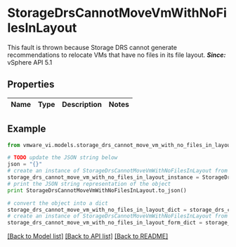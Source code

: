 # StorageDrsCannotMoveVmWithNoFilesInLayout

This fault is thrown because Storage DRS cannot generate recommendations to relocate VMs that have no files in its file layout.  ***Since:*** vSphere API 5.1 

## Properties
Name | Type | Description | Notes
------------ | ------------- | ------------- | -------------

## Example

```python
from vmware_vi.models.storage_drs_cannot_move_vm_with_no_files_in_layout import StorageDrsCannotMoveVmWithNoFilesInLayout

# TODO update the JSON string below
json = "{}"
# create an instance of StorageDrsCannotMoveVmWithNoFilesInLayout from a JSON string
storage_drs_cannot_move_vm_with_no_files_in_layout_instance = StorageDrsCannotMoveVmWithNoFilesInLayout.from_json(json)
# print the JSON string representation of the object
print StorageDrsCannotMoveVmWithNoFilesInLayout.to_json()

# convert the object into a dict
storage_drs_cannot_move_vm_with_no_files_in_layout_dict = storage_drs_cannot_move_vm_with_no_files_in_layout_instance.to_dict()
# create an instance of StorageDrsCannotMoveVmWithNoFilesInLayout from a dict
storage_drs_cannot_move_vm_with_no_files_in_layout_form_dict = storage_drs_cannot_move_vm_with_no_files_in_layout.from_dict(storage_drs_cannot_move_vm_with_no_files_in_layout_dict)
```
[[Back to Model list]](../README.md#documentation-for-models) [[Back to API list]](../README.md#documentation-for-api-endpoints) [[Back to README]](../README.md)



